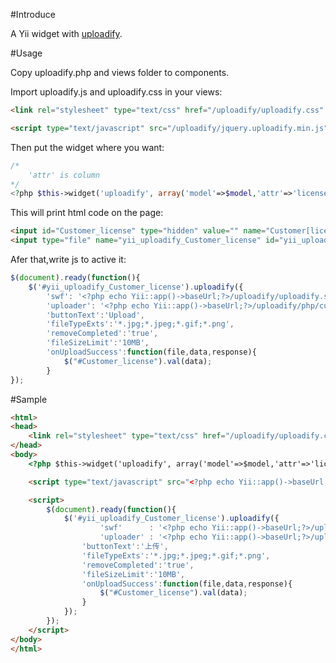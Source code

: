 #Introduce

A Yii widget with [uploadify](http://www.uploadify.com).

#Usage

Copy uploadify.php and views folder to components.

Import uploadify.js and uploadify.css in your views:

```html
<link rel="stylesheet" type="text/css" href="/uploadify/uploadify.css" />
```

```html
<script type="text/javascript" src="/uploadify/jquery.uploadify.min.js"></script>
```

Then put the widget where you want:

```php
/*
	'attr' is column
*/
<?php $this->widget('uploadify', array('model'=>$model,'attr'=>'license',));?>
```

This will print html code on the page:
```html
<input id="Customer_license" type="hidden" value="" name="Customer[license]">
<input type="file" name="yii_uploadify_Customer_license" id="yii_uploadify_Customer_license" />
```

Afer that,write js to active it:

```js
$(document).ready(function(){
	$('#yii_uploadify_Customer_license').uploadify({
		'swf': '<?php echo Yii::app()->baseUrl;?>/uploadify/uploadify.swf',
		'uploader': '<?php echo Yii::app()->baseUrl;?>/uploadify/php/customer.php',
		'buttonText':'Upload',
		'fileTypeExts':'*.jpg;*.jpeg;*.gif;*.png',
		'removeCompleted':'true',
		'fileSizeLimit':'10MB',
		'onUploadSuccess':function(file,data,response){
			$("#Customer_license").val(data);
		}
});
```

#Sample

```html
<html>
<head>
	<link rel="stylesheet" type="text/css" href="/uploadify/uploadify.css" />
</head>
<body>
	<?php $this->widget('uploadify', array('model'=>$model,'attr'=>'license',));?>

	<script type="text/javascript" src="<?php echo Yii::app()->baseUrl;?>/uploadify/jquery.uploadify.min.js"></script>

	<script>
		$(document).ready(function(){
			$('#yii_uploadify_Customer_license').uploadify({
					'swf'      : '<?php echo Yii::app()->baseUrl;?>/uploadify/uploadify.swf',
					'uploader' : '<?php echo Yii::app()->baseUrl;?>/uploadify/php/customer.php',
				'buttonText':'上传',
				'fileTypeExts':'*.jpg;*.jpeg;*.gif;*.png',
				'removeCompleted':'true',
				'fileSizeLimit':'10MB',
				'onUploadSuccess':function(file,data,response){
					$("#Customer_license").val(data);
				}
			}); 
		});
	</script>
</body>
</html>
```
